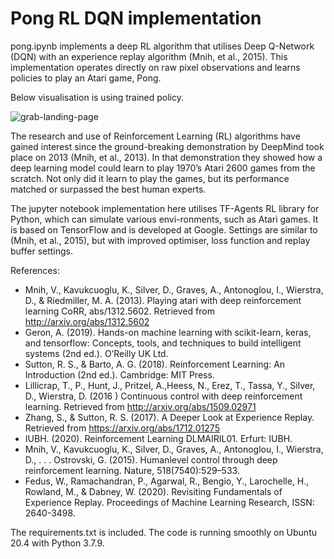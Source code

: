 # Pong RL DQN implementation

pong.ipynb implements a deep RL algorithm that utilises Deep Q-Network (DQN) with an experience replay algorithm (Mnih, et al., 2015). This implementation operates directly on raw pixel observations and learns policies to play an Atari game, Pong.

Below visualisation is using trained policy. 

![grab-landing-page](https://github.com/rikluost/RL_DQN_Pong/blob/master/pong.gif)

The research and use of Reinforcement Learning (RL) algorithms have gained interest since the ground-breaking demonstration by DeepMind took place on 2013 (Mnih, et al., 2013). In that demonstration they showed how a deep learning model could learn to play 1970’s Atari 2600 games from the scratch. Not only did it learn to play the games, but its performance matched or surpassed the best human experts.

The jupyter notebook implementation here utilises TF-Agents RL library for Python, which can simulate various envi-ronments, such as Atari games. It is based on TensorFlow and is developed at Google. Settings are similar to (Mnih, et al., 2015), but with improved optimiser, loss function and replay buffer settings.

References:

- Mnih, V., Kavukcuoglu, K., Silver, D., Graves, A., Antonoglou, I., Wierstra, D., & Riedmiller, M. A. (2013). Playing atari with deep reinforcement learning CoRR, abs/1312.5602. Retrieved from http://arxiv.org/abs/1312.5602
- Geron, A. (2019). Hands-on machine learning with scikit-learn, keras, and tensorflow: Concepts, tools, and techniques to build intelligent systems (2nd ed.). O’Reilly UK Ltd.
- Sutton, R. S., & Barto, A. G. (2018). Reinforcement Learning: An Introduction (2nd ed.). Cambridge: MIT Press.
- Lillicrap, T., P., Hunt, J., Pritzel, A.,Heess, N., Erez, T., Tassa, Y., Silver, D., Wierstra, D. (2016 ) Continuous control with deep reinforcement learning. Retrieved from http://arxiv.org/abs/1509.02971 
- Zhang, S., & Sutton, R. S. (2017). A Deeper Look at Experience Replay. Retrieved from https://arxiv.org/abs/1712.01275
- IUBH. (2020). Reinforcement Learning DLMAIRIL01. Erfurt: IUBH.
- Mnih, V., Kavukcuoglu, K., Silver, D., Graves, A., Antonoglou, I., Wierstra, D., . . . Ostrovski, G. (2015). Humanlevel control through deep reinforcement learning. Nature, 518(7540):529–533.
- Fedus, W., Ramachandran, P., Agarwal, R., Bengio, Y., Larochelle, H., Rowland, M., & Dabney, W. (2020). Revisiting Fundamentals of Experience Replay. Proceedings of Machine Learning Research, ISSN: 2640-3498.


The requirements.txt is included. The code is running smoothly on Ubuntu 20.4 with Python 3.7.9. 
